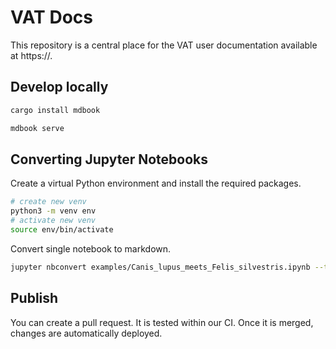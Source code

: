 # VAT Docs

This repository is a central place for the VAT user documentation available at https://<TODO>.

## Develop locally

```sh
cargo install mdbook

mdbook serve
```

## Converting Jupyter Notebooks

Create a virtual Python environment and install the required packages.

```sh
# create new venv
python3 -m venv env
# activate new venv
source env/bin/activate
```

Convert single notebook to markdown.

```sh
jupyter nbconvert examples/Canis_lupus_meets_Felis_silvestris.ipynb --to=markdown --output=../src/examples/Canis_lupus_meets_Felis_silvestris
```

## Publish

You can create a pull request.
It is tested within our CI.
Once it is merged, changes are automatically deployed.
